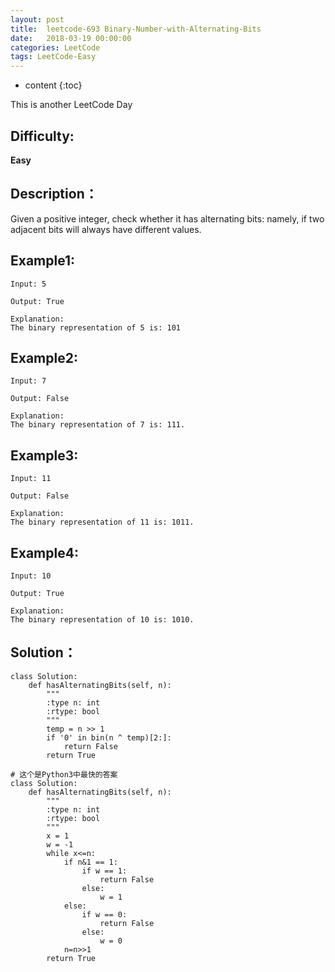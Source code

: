 ```yaml
---
layout: post
title:  leetcode-693 Binary-Number-with-Alternating-Bits
date:   2018-03-19 00:00:00
categories: LeetCode
tags: LeetCode-Easy
---
```


* content
{:toc}

This is another LeetCode Day

## Difficulty:

**Easy**

## Description：

Given a positive integer, check whether it has alternating bits: namely, 
if two adjacent bits will always have different values.

## Example1:
```
Input: 5

Output: True

Explanation:
The binary representation of 5 is: 101
```

## Example2:
```
Input: 7

Output: False

Explanation:
The binary representation of 7 is: 111.
```

## Example3:
```
Input: 11

Output: False

Explanation:
The binary representation of 11 is: 1011.
```

## Example4:
```
Input: 10

Output: True

Explanation:
The binary representation of 10 is: 1010.
```

## Solution：

```
class Solution:
    def hasAlternatingBits(self, n):
        """
        :type n: int
        :rtype: bool
        """
        temp = n >> 1
        if '0' in bin(n ^ temp)[2:]:
            return False
        return True

# 这个是Python3中最快的答案
class Solution:
    def hasAlternatingBits(self, n):
        """
        :type n: int
        :rtype: bool
        """
        x = 1
        w = -1
        while x<=n:
            if n&1 == 1:
                if w == 1:
                    return False
                else:
                    w = 1
            else:
                if w == 0:
                    return False
                else:
                    w = 0
            n=n>>1
        return True
```
